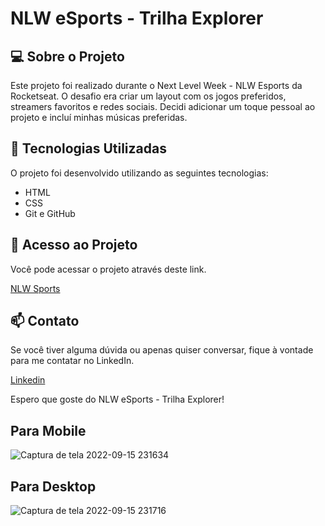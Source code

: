 # NLW eSports - Trilha Explorer

## 💻 Sobre o Projeto

Este projeto foi realizado durante o Next Level Week - NLW Esports da Rocketseat. O desafio era criar um layout com os jogos preferidos, streamers favoritos e redes sociais. Decidi adicionar um toque pessoal ao projeto e incluí minhas músicas preferidas.

## 🔧 Tecnologias Utilizadas

O projeto foi desenvolvido utilizando as seguintes tecnologias:

- HTML
- CSS
- Git e GitHub

## 🚀 Acesso ao Projeto

Você pode acessar o projeto através deste link.

<a href="https://maferrs.github.io/NLW/" > NLW Sports </a>

## 📫 Contato

Se você tiver alguma dúvida ou apenas quiser conversar, fique à vontade para me contatar no LinkedIn.


<a href="https://www.linkedin.com/in/mafers/" > Linkedin</a>

Espero que goste do NLW eSports - Trilha Explorer!

<h2>Para Mobile</h2>

![Captura de tela 2022-09-15 231634](https://user-images.githubusercontent.com/90789503/190542070-d157db25-c45c-4c7b-9d41-43b73857ff73.png)

<h2>Para Desktop</h2>

![Captura de tela 2022-09-15 231716](https://user-images.githubusercontent.com/90789503/190542158-5a7f4c4e-ce77-45ec-be07-811b54bd4db4.png)


